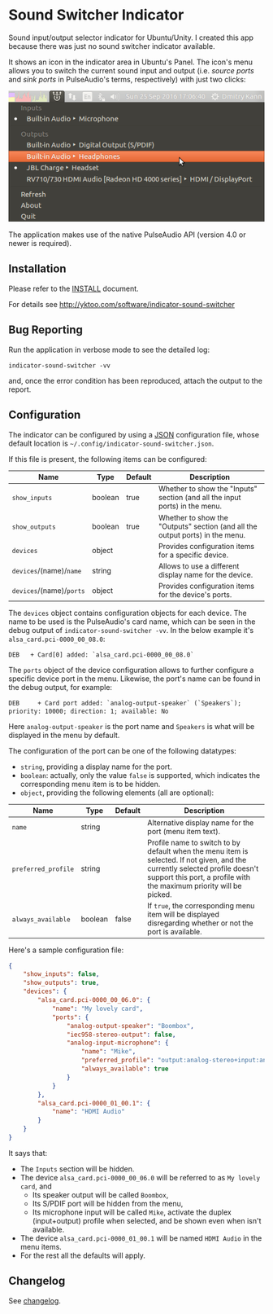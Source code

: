 Sound Switcher Indicator
========================

Sound input/output selector indicator for Ubuntu/Unity. I created this app because there was just no sound switcher indicator available.

It shows an icon in the indicator area in Ubuntu's Panel. The icon's menu allows you to switch the current sound input and output (i.e. *source ports* and *sink ports* in PulseAudio's terms, respectively) with just two clicks:

![Screenshot of the indicator](Screenshot.png)

The application makes use of the native PulseAudio API (version 4.0 or newer is required).


Installation
------------

Please refer to the [INSTALL](INSTALL) document.

For details see http://yktoo.com/software/indicator-sound-switcher


Bug Reporting
-------------

Run the application in verbose mode to see the detailed log:

    indicator-sound-switcher -vv

and, once the error condition has been reproduced, attach the output to the report.


Configuration
-------------

The indicator can be configured by using a [JSON](https://en.wikipedia.org/wiki/JSON) configuration file, whose default location is `~/.config/indicator-sound-switcher.json`.

If this file is present, the following items can be configured:

| Name                    | Type    | Default | Description                                                                   |
|-------------------------|---------|---------|-------------------------------------------------------------------------------|
| `show_inputs`           | boolean | true    | Whether to show the "Inputs" section (and all the input ports) in the menu.   |
| `show_outputs`          | boolean | true    | Whether to show the "Outputs" section (and all the output ports) in the menu. |
| `devices`               | object  |         | Provides configuration items for a specific device.                           |
| `devices`/(name)/`name` | string  |         | Allows to use a different display name for the device.                        |
| `devices`/(name)/`ports`| object  |         | Provides configuration items for the device's ports.                          |

The `devices` object contains configuration objects for each device. The name to be used is the PulseAudio's card name, which can be seen in the debug output of `indicator-sound-switcher -vv`. In the below example it's `alsa_card.pci-0000_00_08.0`:

    DEB   + Card[0] added: `alsa_card.pci-0000_00_08.0`

The `ports` object of the device configuration allows to further configure a specific device port in the menu. Likewise, the port's name can be found in the debug output, for example:

    DEB     + Card port added: `analog-output-speaker` (`Speakers`); priority: 10000; direction: 1; available: No

Here `analog-output-speaker` is the port name and `Speakers` is what will be displayed in the menu by default.

The configuration of the port can be one of the following datatypes:

* `string`, providing a display name for the port.
* `boolean`: actually, only the value `false` is supported, which indicates the corresponding menu item is to be hidden.
* `object`, providing the following elements (all are optional):

| Name                    | Type    | Default | Description                                                                                                 |
|-------------------------|---------|---------|-------------------------------------------------------------------------------------------------------------|
| `name`                  | string  |         | Alternative display name for the port (menu item text).                                                     |
| `preferred_profile`     | string  |         | Profile name to switch to by default when the menu item is selected. If not given, and the currently selected profile doesn't support this port, a profile with the maximum priority will be picked. |
| `always_available`      | boolean | false   | If `true`, the corresponding menu item will be displayed disregarding whether or not the port is available. |

Here's a sample configuration file:

```JSON
{
    "show_inputs": false,
    "show_outputs": true,
    "devices": {
        "alsa_card.pci-0000_00_06.0": {
            "name": "My lovely card",
            "ports": {
                "analog-output-speaker": "Boombox",
                "iec958-stereo-output": false,
                "analog-input-microphone": {
                    "name": "Mike",
                    "preferred_profile": "output:analog-stereo+input:analog-stereo",
                    "always_available": true
                }
            }
        },
        "alsa_card.pci-0000_01_00.1": {
            "name": "HDMI Audio"
        }
    }
}
```

It says that:

* The `Inputs` section will be hidden.
* The device `alsa_card.pci-0000_00_06.0` will be referred to as `My lovely card`, and
  * Its speaker output will be called `Boombox`,
  * Its S/PDIF port will be hidden from the menu,
  * Its microphone input will be called `Mike`, activate the duplex (input+output) profile when selected, and be shown even when isn't available.
* The device `alsa_card.pci-0000_01_00.1` will be named `HDMI Audio` in the menu items.
* For the rest all the defaults will apply.

Changelog
---------

See [changelog](debian/changelog).
